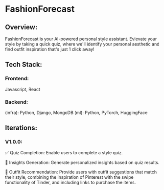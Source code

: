 # FashionForecast

## Overview: 

FashionForecast is your AI-powered personal style assistant. Evlevate your style by taking a quick quiz, where we'll identify your personal aesthetic and find outfit inspiration that's just 1 click away!

## Tech Stack:

### Frontend: 
Javascript, React

### Backend:
(infra): Python, Django, MongoDB
(ml): Python, PyTorch, HuggingFace

## Iterations:

### V1.0.0: 
✅ Quiz Completion: Enable users to complete a style quiz.

💄 Insights Generation: Generate personalized insights based on quiz results.

👜 Outfit Recommendation: Provide users with outfit suggestions that match their style, combining the inspiration of Pinterest with the swipe functionality of Tinder, and including links to purchase the items.
